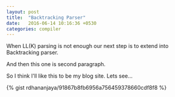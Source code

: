 ```yaml
---
layout: post
title:  "Backtracking Parser"
date:   2016-06-14 10:16:36 +0530
categories: compiler
---
```

When LL(K) parsing is not enough our next step is to extend into Backtracking parser.

And then this one is second paragraph.

So I think I'll like this to be my blog site. Lets see...

{% gist rdhananjaya/91867b8fb6956a756459378660cdf8f8 %}
